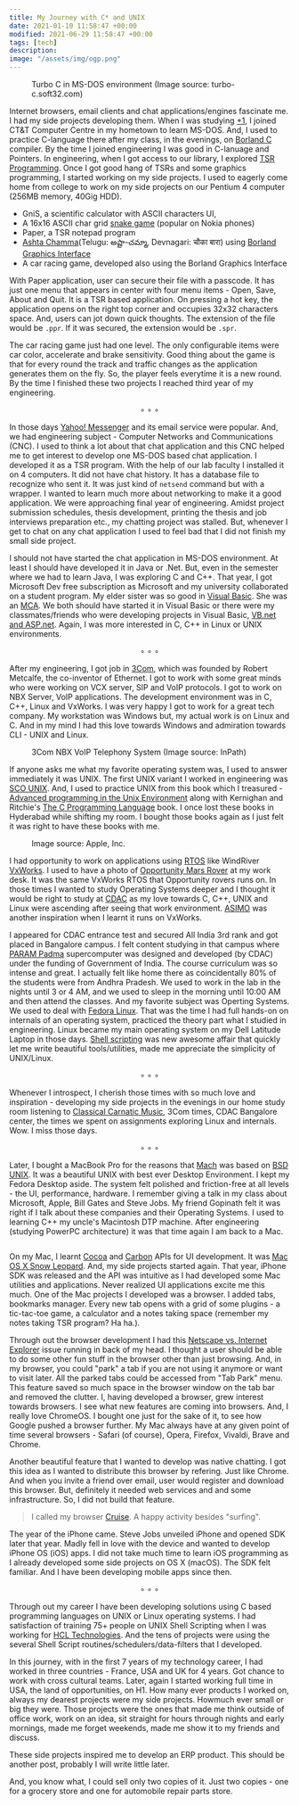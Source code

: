 ```yaml
---
title: My Journey with C* and UNIX
date: 2021-01-10 11:58:47 +00:00
modified: 2021-06-29 11:58:47 +00:00
tags: [tech]
description:
image: "/assets/img/ogp.png"
---
```



<figure>
<img src="/assets/images/turboc.png" alt="">
<figcaption>Turbo C in MS-DOS environment (Image source: turbo-c.soft32.com)</figcaption>
</figure>

Internet browsers, email clients and chat applications/engines fascinate me. I had my side projects developing them. When I was studying [+1](https://en.wikipedia.org/wiki/Board_of_Intermediate_Education,_Andhra_Pradesh), I joined CT&T Computer Centre in my hometown to learn MS-DOS. And, I used to practice C-language there after my class, in the evenings, on [Borland C](https://en.wikipedia.org/wiki/Borland_Turbo_C) compiler. By the time I joined engineering I was good in C-lanuage and Pointers. In engineering, when I got access to our library, I explored [TSR Programming](https://en.wikipedia.org/wiki/Terminate_and_stay_resident_program). Once I got good hang of TSRs and some graphics programming, I started working on my side projects. I used to eagerly come home from college to work on my side projects on our Pentium 4 computer (256MB memory, 40Gig HDD).

- GniS, a scientific calculator with ASCII characters UI, 
- A 16x16 ASCII char grid [snake game](https://en.wikipedia.org/wiki/Snake_(video_game_genre)#Nokia_phones) (popular on Nokia phones)
- Paper, a TSR notepad program 
- [Ashta Chamma](https://youtu.be/43U182Dn8xo)(Telugu: అష్టా-చమ్మా, Devnagari: चौका बारा) using [Borland Graphics Interface](https://en.wikipedia.org/wiki/Borland_Graphics_Interface)
- A car racing game, developed also using the Borland Graphics Interface

With Paper application, user can secure their file with a passcode. It has just one menu that appears in center with four menu items - Open, Save, About and Quit. It is a TSR based application. On pressing a hot key, the application opens on the right top corner and occupies 32x32 characters space. And, users can jot down quick thoughts. The extension of the file would be `.ppr`. If it was secured, the extension would be `.spr`. 

The car racing game just had one level. The only configurable items were car color, accelerate and brake sensitivity. Good thing about the game is that for every round the track and traffic changes as the application generates them on the fly. So, the player feels everytime it is a new round. By the time I finished these two projects I reached third year of my engineering. 

<center>∘ ∘ ∘</center>

In those days [Yahoo! Messenger](https://en.wikipedia.org/wiki/Yahoo!_Messenger) and its email service were popular. And, we had engineering subject - Computer Networks and Communications (CNC). I used to think a lot about that chat application and this CNC helped me to get interest to develop one MS-DOS based chat application. I developed it as a TSR program. With the help of our lab faculty I installed it on 4 computers. It did not have chat history. It has a database file to recognize who sent it. It was just kind of `netsend` command but with a wrapper. I wanted to learn much more about networking to make it a good application. We were approaching final year of engineering. Amidst project submission schedules, thesis development, printing the thesis and job interviews preparation etc., my chatting project was stalled. But, whenever I get to chat on any chat application I used to feel bad that I did not finish my small side project. 

I should not have started the chat application in MS-DOS environment. At least I should have developed it in Java or .Net. But, even in the semester where we had to learn Java, I was exploring C and C++. That year, I got Microsoft Dev free subscription as  Microsoft and my university collaborated on a student program. My elder sister was so good in [Visual Basic](https://en.wikipedia.org/wiki/Visual_Basic). She was an [MCA](https://en.wikipedia.org/wiki/Master_of_Science_in_Information_Technology). We both should have started it in Visual Basic or there were my classmates/friends who were developing projects in Visual Basic, [VB.net and ASP.net](https://en.wikipedia.org/wiki/.NET_Framework). Again, I was more interested in C, C++ in Linux or UNIX environments.  

<center>∘ ∘ ∘</center>

After my engineering, I got job in [3Com](https://en.wikipedia.org/wiki/3Com), which was founded by Robert Metcalfe, the co-inventor of Ethernet. I got to work with some great minds who were working on VCX server, SIP and VoIP protocols. I got to work on NBX Server, VoIP applications. The development environment was in C, C++, Linux and VxWorks. I was very happy I got to work for a great tech company. My workstation was Windows but, my actual work is on Linux and C. And in my mind I had this love towards Windows and admiration towards CLI - UNIX and Linux. 

<figure>
<img src="/assets/images/nbx-image.jpg" alt="">
<figcaption>3Com NBX VoIP Telephony System (Image source: InPath)</figcaption>
</figure>

If anyone asks me what my favorite operating system was, I used to answer immediately it was UNIX. The first UNIX variant I worked in engineering was [SCO UNIX](https://en.wikipedia.org/wiki/Santa_Cruz_Operation). And, I used to practice UNIX from this book which I treasured - [Advanced programming in the Unix Environment](https://en.wikipedia.org/wiki/Advanced_Programming_in_the_Unix_Environment) along with Kernighan and Ritchie's [The C Programming Language](https://en.wikipedia.org/wiki/The_C_Programming_Language) book. I once lost these books in Hyderabad while shifting my room. I bought those books again as I just felt it was right to have these books with me.  

<figure>
<img src="/assets/images/APiUE.jpg" alt="">
<figcaption>Image source: Apple, Inc.</figcaption>
</figure>

I had opportunity to work on applications using [RTOS](https://en.wikipedia.org/wiki/Real-time_operating_system) like WindRiver [VxWorks](https://www.windriver.com/products/vxworks). I used to have a photo of [Opportunity Mars Rover](https://mars.nasa.gov/mer/mission/rover-status/#opportunity) at my work desk. It was the same VxWorks RTOS that Opportunity rovers runs on. In those times I wanted to study Operating Systems deeper and I thought it would be right to study at [CDAC](https://en.wikipedia.org/wiki/Centre_for_Development_of_Advanced_Computing) as my love towards C, C++, UNIX and Linux were ascending after seeing that work environment. [ASIMO](https://en.wikipedia.org/wiki/ASIMO) was another inspiration when I learnt it runs on VxWorks. 

I appeared for CDAC entrance test and secured All India 3rd rank and got placed in Bangalore campus. I felt content studying in that campus where [PARAM Padma](https://en.wikipedia.org/wiki/PARAM) supercomputer was designed and developed (by CDAC) under the funding of Government of India. The course curriculum was so intense and great. I actually felt like home there as coincidentally 80% of the students were from Andhra Pradesh. We used to work in the lab in the nights until 3 or 4 AM, and we used to sleep in the morning until 10:00 AM and then attend the classes. And my favorite subject was Operting Systems. We used to deal with [Fedora Linux](https://getfedora.org/). That was the time I had full hands-on on internals of an operating system, practiced the theory part what I studied in engineering. Linux became my main operating system on my Dell Latitude Laptop in those days. [Shell scripting](https://en.wikipedia.org/wiki/Shell_script) was new awesome affair that quickly let me write beautiful tools/utilities, made me appreciate the simplicity of UNIX/Linux. 

<center>∘ ∘ ∘</center>

Whenever I introspect, I cherish those times with so much love and inspiration - developing my side projects in the evenings in our home study room listening to [Classical Carnatic Music](https://en.wikipedia.org/wiki/Carnatic_music), 3Com times, CDAC Bangalore center, the times we spent on assignments exploring Linux and internals. Wow. I miss those days. 

<center>∘ ∘ ∘</center>

Later, I bought a MacBook Pro for the reasons that [Mach](https://en.wikipedia.org/wiki/Mach_(kernel)) was based on [BSD UNIX](https://en.wikipedia.org/wiki/Berkeley_Software_Distribution). It was a beautiful UNIX with best ever Desktop Environment. I kept my Fedora Desktop aside. The system felt polished and friction-free at all levels - the UI, performance, hardware. I remember giving a talk in my class about Microsoft, Apple, Bill Gates and Steve Jobs. My friend Gopinath felt it was right if I talk about these companies and their Operating Systems. I used to learning C++ my uncle's Macintosh DTP machine. After engineering (studying PowerPC architecture) it was that time again I am back to a Mac. 

<figure>
<img src="/assets/images/mbp13.png" alt="">
</figure>

On my Mac, I learnt [Cocoa](https://en.wikipedia.org/wiki/Cocoa_(API)) and [Carbon](https://en.wikipedia.org/wiki/Carbon_(API)) APIs for UI development. It was [Mac OS X Snow Leopard](https://en.wikipedia.org/wiki/Mac_OS_X_Snow_Leopard). And, my side projects started again. That year, iPhone SDK was released and the API was intuitive as I had developed some Mac utilities and applications. Never realized UI applications excite me this much. One of the Mac projects I developed was a browser. I added tabs, bookmarks manager. Every new tab opens with a grid of some plugins - a tic-tac-toe game, a calculator and a notes taking space (remember my notes taking TSR program? Ha ha.). 

Through out the browser development I had this [Netscape vs. Internet Explorer](https://en.wikipedia.org/wiki/Browser_wars) issue running in back of my head. I thought a user should be able to do some other fun stuff in the browser other than just browsing. And, in my browser, you could "park" a tab if you are not using it anymore or want to visit later. All the parked tabs could be accessed from "Tab Park" menu. This feature saved so much space in the browser window on the tab bar and removed the clutter. I, having developed a browser, grew interest towards browsers. I see what new features are coming into browsers. And, I really love ChromeOS. I bought one just for the sake of it, to see how Google pushed a browser further. My Mac always have at any given point of time several browsers - Safari (of course), Opera, Firefox, Vivaldi, Brave and Chrome. 

Another beautiful feature that I wanted to develop was native chatting. I got this idea as I wanted to distribute this browser by refering. Just like Chrome. And when you invite a friend over email, user would register and download this browser. But, definitely it needed web services and and some infrastructure. So, I did not build that feature. 

> I called my browser [Cruise](https://www.merriam-webster.com/dictionary/cruise). A happy activity besides "surfing". 

The year of the iPhone came. Steve Jobs unveiled iPhone and opened SDK later that year. Madly fell in love with the device and wanted to develop iPhone OS (iOS) apps. I did not take much time to learn iOS programming as I already developed some side projects on OS X (macOS). The SDK felt familiar. And I have been developing mobile apps since then. 

<center>∘ ∘ ∘</center>

Through out my career I have been developing solutions using C based programming languages on UNIX or Linux operating systems. I had satisfaction of training 75+ people on UNIX Shell Scripting when I was working for [HCL Technologies](https://www.hcltech.com/). And the tens of projects were using the several Shell Script routines/schedulers/data-filters that I developed. 

In this journey, with in the first 7 years of my technology career, I had worked in three countries - France, USA and UK for 4 years. Got chance to work with cross cultural teams. Later, again I started working full time in USA, the land of opportunities, on H1. How many ever products I worked on, always my dearest projects were my side projects. Howmuch ever small or big they were. Those projects were the ones that made me think outside of office work, work on an idea, sit straight for hours through nights and early mornings, made me forget weekends, made me show it to my friends and discuss. 

These side projects inspired me to develop an ERP product. This should be another post, probably I will write little later. 

And, you know what, I could sell only two copies of it. Just two copies - one for a grocery store and one for automobile repair parts store. 

